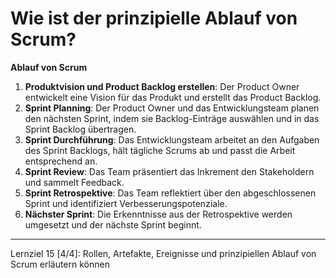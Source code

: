 # Wie ist der prinzipielle **Ablauf von Scrum**?

**Ablauf von Scrum**
1. **Produktvision und Product Backlog erstellen**: Der Product Owner entwickelt eine Vision für das Produkt und erstellt das Product Backlog.
2. **Sprint Planning**: Der Product Owner und das Entwicklungsteam planen den nächsten Sprint, indem sie Backlog-Einträge auswählen und in das Sprint Backlog übertragen.
3. **Sprint Durchführung**: Das Entwicklungsteam arbeitet an den Aufgaben des Sprint Backlogs, hält tägliche Scrums ab und passt die Arbeit entsprechend an.
4. **Sprint Review**: Das Team präsentiert das Inkrement den Stakeholdern und sammelt Feedback.
5. **Sprint Retrospektive**: Das Team reflektiert über den abgeschlossenen Sprint und identifiziert Verbesserungspotenziale.
6. **Nächster Sprint**: Die Erkenntnisse aus der Retrospektive werden umgesetzt und der nächste Sprint beginnt.

---

Lernziel 15 \[4/4\]: Rollen, Artefakte, Ereignisse und prinzipiellen Ablauf von Scrum erläutern können
